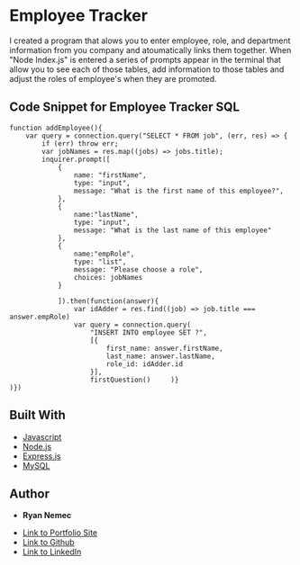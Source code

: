 # Employee Tracker

I created a program that alows you to enter employee, role, and department information from you company and atoumatically links them together. When "Node Index.js" is entered a series of prompts appear  in the terminal that allow you to see each of those tables, add information to those tables and adjust the roles of employee's when they are promoted. 
## Code Snippet for Employee Tracker SQL 
```
function addEmployee(){
    var query = connection.query("SELECT * FROM job", (err, res) => {
        if (err) throw err;
        var jobNames = res.map((jobs) => jobs.title);
        inquirer.prompt([
            {
                name: "firstName",
                type: "input",
                message: "What is the first name of this employee?",
            },
            {
                name:"lastName",
                type: "input",
                message: "What is the last name of this employee"   
            },
            {
                name:"empRole",
                type: "list",
                message: "Please choose a role",
                choices: jobNames
            }
        
            ]).then(function(answer){
                var idAdder = res.find((job) => job.title === answer.empRole)
                var query = connection.query(
                    "INSERT INTO employee SET ?",
                    [{
                        first_name: answer.firstName,
                        last_name: answer.lastName,
                        role_id: idAdder.id
                    }],
                    firstQuestion()     )}
)})

  ```


## Built With

* [Javascript](https://developer.mozilla.org/en-US/docs/Web/JavaScript)
* [Node.js](https://nodejs.org/en/)
* [Express.js](http://expressjs.com/)
* [MySQL](https://www.mysql.com/)


## Author

* **Ryan Nemec** 

- [Link to Portfolio Site](https://perfectoment.github.io/Ryan-Portfolio/)
- [Link to Github](https://github.com/perfectoment)
- [Link to LinkedIn](https://www.linkedin.com/in/ryan-nemec-5a6b3a66/)